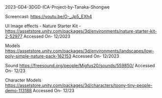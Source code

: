 2023-GD4-3DGD-ICA-Project-by-Tanaka-Shongwe

Screencast: 
https://youtu.be/O-_Jp5_EXh4


UI
Image effects - Nature Starter Kit - 
https://assetstore.unity.com/packages/3d/environments/nature-starter-kit-2-52977
Accessed On- 12/2023

Models
https://assetstore.unity.com/packages/3d/environments/landscapes/low-poly-simple-nature-pack-162153
Accessed On- 12/2023


Sound
https://freesound.org/people/Migfus20/sounds/559850/
Accessed On- 12/23

Character Models
https://assetstore.unity.com/packages/3d/characters/toony-tiny-people-demo-113188
Accessed On- 12/23 


